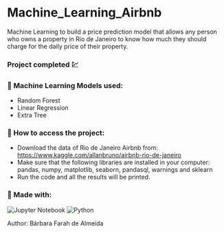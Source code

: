 # Machine_Learning_Airbnb
Machine Learning to build a price prediction model that allows any person who owns a property in Rio de Janeiro to know how much they should charge for the daily price of their property.

### Project completed :chart:

### :wrench: Machine Learning Models used:
+ Random Forest
+ Linear Regression
+ Extra Tree 

### :open_file_folder: How to access the project:
+ Download the data of Rio de Janeiro Airbnb from: https://www.kaggle.com/allanbruno/airbnb-rio-de-janeiro
+ Make sure that the following libraries are installed in your computer: pandas, numpy, matplotlib, seaborn, pandasql, warnings and sklearn 
+ Run the code and all the results will be printed.

### :hammer: Made with:
![Jupyter Notebook](https://img.shields.io/badge/jupyter-%23FA0F00.svg?style=for-the-badge&logo=jupyter&logoColor=white)
![Python](https://img.shields.io/badge/python-3670A0?style=for-the-badge&logo=python&logoColor=ffdd54)


Author: Bárbara Farah de Almeida
